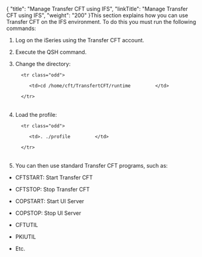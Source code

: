 {
    "title": "Manage Transfer CFT using IFS",
    "linkTitle": "Manage Transfer CFT using IFS",
    "weight": "200"
}This section explains how you can use Transfer CFT on the IFS environment. To do this you must run the following commands:

1.  Log on the iSeries using the Transfer CFT account.
2.  Execute the QSH command.
3.  Change the directory:
    <table data-cellspacing="0">
       <tbody>
          <tr class="odd">
             <td>cd /home/cft/TransfertCFT/runtime         </td>
          </tr>
       </tbody>
    </table>
4.  Load the profile:
    <table data-cellspacing="0">
       <tbody>
          <tr class="odd">
             <td>. ./profile         </td>
          </tr>
       </tbody>
    </table>
5.  You can then use standard Transfer CFT programs, such as:

-   CFTSTART: Start Transfer CFT
-   CFTSTOP: Stop Transfer CFT
-   COPSTART: Start UI Server
-   COPSTOP: Stop UI Server
-   CFTUTIL
-   PKIUTIL
-   Etc.
